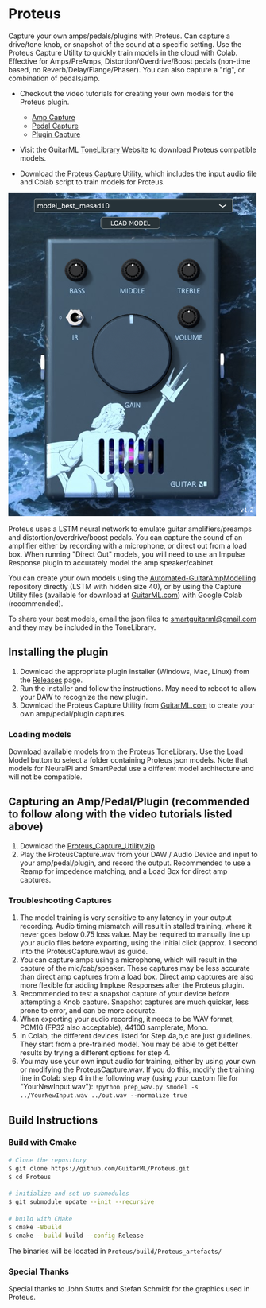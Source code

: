 # Proteus

Capture your own amps/pedals/plugins with Proteus. Can capture a drive/tone knob, or snapshot of the sound at a specific setting. Use the Proteus Capture Utility to quickly train models in the cloud with Colab. Effective for Amps/PreAmps, Distortion/Overdrive/Boost pedals (non-time based, no Reverb/Delay/Flange/Phaser). You can also capture a "rig", or combination of pedals/amp.

- Checkout the video tutorials for creating your own models for the Proteus plugin.
  - [Amp Capture](https://youtu.be/2vs4WKYgZUs)
  - [Pedal Capture](https://youtu.be/86oQuYHjpy0)
  - [Plugin Capture](https://youtu.be/vwsSYpqRqyM)
  
- Visit the GuitarML [ToneLibrary Website](https://guitarml.com/tonelibrary/tonelib-pro.html) to download Proteus compatible models.
- Download the [Proteus Capture Utility](https://github.com/GuitarML/Releases/releases/download/v1.0.0/Proteus_Capture_Utility.zip), which includes the input audio file and Colab script to train models for Proteus.

![app](https://github.com/GuitarML/Proteus/blob/master/resources/app_pic.png)

Proteus uses a LSTM neural network to emulate guitar amplifiers/preamps and distortion/overdrive/boost pedals. You can capture the sound of an amplifier either by recording with a microphone, or direct out from a load box. When running "Direct Out" models, you will need to use an Impulse Response plugin to accurately model the amp speaker/cabinet. 

You can create your own models using the [Automated-GuitarAmpModelling](https://github.com/GuitarML/Automated-GuitarAmpModelling) repository directly (LSTM with hidden size 40), or by using the Capture Utility files (available for download at [GuitarML.com](https://guitarml.com/)) with Google Colab (recommended).

To share your best models, email the json files to smartguitarml@gmail.com and they may be included in the ToneLibrary.

## Installing the plugin

1. Download the appropriate plugin installer (Windows, Mac, Linux) from the [Releases](https://github.com/GuitarML/Releases/releases) page.
2. Run the installer and follow the instructions. May need to reboot to allow your DAW to recognize the new plugin.
3. Download the Proteus Capture Utility from [GuitarML.com](https://guitarml.com/#products) to create your own amp/pedal/plugin captures.

### Loading models
Download available models from the [Proteus ToneLibrary](https://guitarml.com/tonelibrary/tonelib-pro.html). Use the Load Model button to select a folder containing Proteus json models. Note that models for NeuralPi and SmartPedal use a different model architecture and will not be compatible.

## Capturing an Amp/Pedal/Plugin (recommended to follow along with the video tutorials listed above)
1. Download the [Proteus_Capture_Utility.zip](https://github.com/GuitarML/Releases/releases/download/v1.0.0/Proteus_Capture_Utility.zip)
2. Play the ProteusCapture.wav from your DAW / Audio Device and input to your amp/pedal/plugin, and record the output. Recommended to use a Reamp for impedence matching, and a Load Box for direct amp captures. 

### Troubleshooting Captures
1. The model training is very sensitive to any latency in your output recording. Audio timing mismatch will result in stalled training, where it never goes below 0.75 loss value. May be required to manually line up your audio files before exporting, using the initial click (approx. 1 second into the ProteusCapture.wav) as guide.
2. You can capture amps using a microphone, which will result in the capture of the mic/cab/speaker. These captures may be less accurate than direct amp captures from a load box. Direct amp captures are also more flexible for adding Impluse Responses after the Proteus plugin.
3. Recommended to test a snapshot capture of your device before attempting a Knob capture. Snapshot captures are much quicker, less prone to error, and can be more accurate.
4. When exporting your audio recording, it needs to be WAV format, PCM16 (FP32 also acceptable), 44100 samplerate, Mono. 
5. In Colab, the different devices listed for Step 4a,b,c are just guidelines. They start from a pre-trained model. You may be able to get better results by trying a different options for step 4. 
6. You may use your own input audio for training, either by using your own or modifying the ProteusCapture.wav. If you do this, modify the training line in Colab step 4 in the following way (using your custom file for "YourNewInput.wav"):
`!python prep_wav.py $model -s ../YourNewInput.wav ../out.wav --normalize true`

## Build Instructions

### Build with Cmake

```bash
# Clone the repository
$ git clone https://github.com/GuitarML/Proteus.git
$ cd Proteus

# initialize and set up submodules
$ git submodule update --init --recursive

# build with CMake
$ cmake -Bbuild
$ cmake --build build --config Release
```
The binaries will be located in `Proteus/build/Proteus_artefacts/`

### Special Thanks
Special thanks to John Stutts and Stefan Schmidt for the graphics used in Proteus. 
